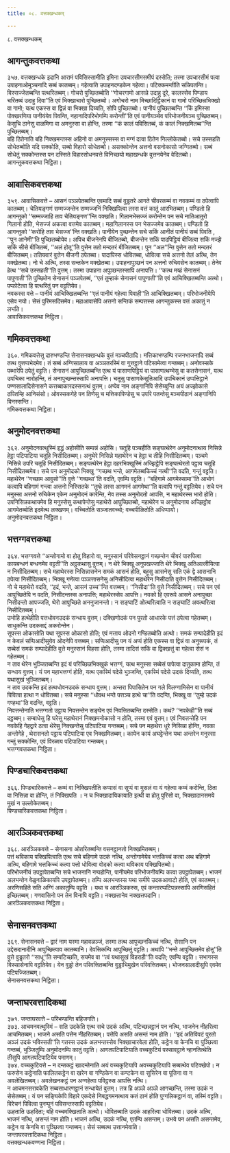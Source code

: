 ```yaml
---
title: ०८. वत्तक्खन्धकम्

---
```

८. वत्तक्खन्धकम्  


## आगन्तुकवत्तकथा

३५७. वत्तक्खन्धके इदानि आरामं पविसिस्सामीति इमिना उपचारसीमसमीपं दस्सेति; तस्मा उपचारसीमं पत्वा उपाहनाओमुञ्चनादि सब्बं कातब्बम्। गहेत्वाति उपाहनदण्डकेन गहेत्वा। पटिक्कमन्तीति सन्निपतन्ति। विस्सज्जेतब्बन्ति पत्थरितब्बम्। गोचरो पुच्छितब्बोति ‘‘गोचरगामो आसन्ने उदाहु दूरे, कालस्सेव पिण्डाय चरितब्बं उदाहु दिवा’’ति एवं भिक्खाचारो पुच्छितब्बो। अगोचरो नाम मिच्छादिट्ठिकानं वा गामो परिच्छिन्नभिक्खो वा गामो; यत्थ एकस्स वा द्विन्नं वा भिक्खा दिय्यति, सोपि पुच्छितब्बो। पानीयं पुच्छितब्बन्ति ‘‘किं इमिस्सा पोक्खरणिया पानीयंयेव पिवन्ति, नहानादिपरिभोगम्पि करोन्ती’’ति एवं पानीयञ्चेव परिभोजनीयञ्च पुच्छितब्बम्। केसुचि ठानेसु वाळमिगा वा अमनुस्सा वा होन्ति, तस्मा ‘‘कं कालं पविसितब्बं, कं कालं निक्खमितब्ब’’न्ति पुच्छितब्बम्।  
बहि ठितेनाति बहि निक्खमन्तस्स अहिनो वा अमनुस्सस्स वा मग्गं दत्वा ठितेन निल्लोकेतब्बो। सचे उस्सहति सोधेतब्बोति यदि सक्कोति, सब्बो विहारो सोधेतब्बो। असक्कोन्तेन अत्तनो वसनोकासो जग्गितब्बो। सब्बं सोधेतुं सक्कोन्तस्स पन दस्सिते विहारसोधनवत्ते विनिच्छयो महाखन्धके वुत्तनयेनेव वेदितब्बो।  
आगन्तुकवत्तकथा निट्ठिता।  


## आवासिकवत्तकथा

३५९. आवासिकवत्ते – आसनं पञ्ञपेतब्बन्ति एवमादि सब्बं वुड्ढतरे आगते चीवरकम्मं वा नवकम्मं वा ठपेत्वापि कातब्बम्। चेतियङ्गणं सम्मज्जन्तेन सम्मज्जनिं निक्खिपित्वा तस्स वत्तं कातुं आरभितब्बम्। पण्डितो हि आगन्तुको ‘‘सम्मज्जाहि ताव चेतियङ्गण’’न्ति वक्खति। गिलानभेसज्जं करोन्तेन पन सचे नातिआतुरो गिलानो होति, भेसज्जं अकत्वा वत्तमेव कातब्बम्। महागिलानस्स पन भेसज्जमेव कातब्बम्। पण्डितो हि आगन्तुको ‘‘करोहि ताव भेसज्ज’’न्ति वक्खति। पानीयेन पुच्छन्तेन सचे सकिं आनीतं पानीयं सब्बं पिवति , ‘‘पुन आनेमी’’ति पुच्छितब्बोयेव। अपिच बीजनेनपि बीजितब्बो, बीजन्तेन सकिं पादपिट्ठियं बीजित्वा सकिं मज्झे सकिं सीसे बीजितब्बं, ‘‘अलं होतू’’ति वुत्तेन ततो मन्दतरं बीजितब्बम्। पुन ‘‘अल’’न्ति वुत्तेन ततो मन्दतरं बीजितब्बम्। ततियवारं वुत्तेन बीजनी ठपेतब्बा। पादापिस्स धोवितब्बा, धोवित्वा सचे अत्तनो तेलं अत्थि, तेन मक्खेतब्बा। नो चे अत्थि, तस्स सन्तकेन मक्खेतब्बा। उपाहनापुञ्छनं पन अत्तनो रुचिवसेन कातब्बम्। तेनेव हेत्थ ‘‘सचे उस्सहती’’ति वुत्तम्। तस्मा उपाहना अपुञ्छन्तस्सापि अनापत्ति। ‘‘कत्थ मय्हं सेनासनं पापुणाती’’ति पुच्छितेन सेनासनं पञ्ञपेतब्बं, ‘‘एतं तुम्हाकं सेनासनं पापुणाती’’ति एवं आचिक्खितब्बन्ति अत्थो। पप्फोटेत्वा हि पत्थरितुं पन वट्टतियेव।  
नवकस्स वत्ते – पानीयं आचिक्खितब्बन्ति ‘‘एतं पानीयं गहेत्वा पिवाही’’ति आचिक्खितब्बम्। परिभोजनीयेपि एसेव नयो। सेसं पुरिमसदिसमेव। महाआवासेपि अत्तनो सन्तिकं सम्पत्तस्स आगन्तुकस्स वत्तं अकातुं न लभति।  
आवासिकवत्तकथा निट्ठिता।  


## गमिकवत्तकथा

३६०. गमिकवत्तेसु दारुभण्डन्ति सेनासनक्खन्धके वुत्तं मञ्चपीठादि। मत्तिकाभण्डम्पि रजनभाजनादि सब्बं तत्थ वुत्तप्पभेदमेव। तं सब्बं अग्गिसालाय वा अञ्ञतरस्मिं वा गुत्तट्ठाने पटिसामेत्वा गन्तब्बम्। अनोवस्सके पब्भारेपि ठपेतुं वट्टति। सेनासनं आपुच्छितब्बन्ति एत्थ यं पासाणपिट्ठियं वा पासाणत्थम्भेसु वा कतसेनासनं, यत्थ उपचिका नारोहन्ति, तं अनापुच्छन्तस्सापि अनापत्ति। चतूसु पासाणकेसूतिआदि उपचिकानं उप्पत्तिट्ठाने पण्णसालादिसेनासने कत्तब्बाकारदस्सनत्थं वुत्तम्। अप्पेव नाम अङ्गानिपि सेसेय्युन्ति अयं अज्झोकासे ठपितम्हि आनिसंसो। ओवस्सकगेहे पन तिणेसु च मत्तिकापिण्डेसु च उपरि पतन्तेसु मञ्चपीठानं अङ्गानिपि विनस्सन्ति।  
गमिकवत्तकथा निट्ठिता।  


## अनुमोदनवत्तकथा

३६२. अनुमोदनवत्थुस्मिं इद्धं अहोसीति सम्पन्नं अहोसि। चतूहि पञ्चहीति सङ्घत्थेरेन अनुमोदनत्थाय निसिन्ने हेट्ठा पटिपाटिया चतूहि निसीदितब्बम्। अनुथेरे निसिन्ने महाथेरेन च हेट्ठा च तीहि निसीदितब्बम्। पञ्चमे निसिन्ने उपरि चतूहि निसीदितब्बम्। सङ्घत्थेरेन हेट्ठा दहरभिक्खुस्मिं अज्झिट्ठेपि सङ्घत्थेरतो पट्ठाय चतूहि निसीदितब्बमेव। सचे पन अनुमोदको भिक्खु ‘‘गच्छथ भन्ते, आगमेतब्बकिच्चं नत्थी’’ति वदति, गन्तुं वट्टति। महाथेरेन ‘‘गच्छाम आवुसो’’ति वुत्ते ‘‘गच्छथा’’ति वदति, एवम्पि वट्टति। ‘‘बहिगामे आगमेस्सामा’’ति आभोगं कत्वापि बहिगामं गन्त्वा अत्तनो निस्सितके ‘‘तुम्हे तस्स आगमनं आगमेथा’’ति वत्वापि गन्तुं वट्टतियेव। सचे पन मनुस्सा अत्तनो रुचिकेन एकेन अनुमोदनं कारेन्ति, नेव तस्स अनुमोदतो आपत्ति, न महाथेरस्स भारो होति। उपनिसिन्नकथायमेव हि मनुस्सेसु कथापेन्तेसु महाथेरो आपुच्छितब्बो, महाथेरेन च अनुमोदनाय अज्झिट्ठोव आगमेतब्बोति इदमेत्थ लक्खणम्। वच्चितोति सञ्जातवच्चो; वच्चपीळितोति अधिप्पायो।  
अनुमोदनवत्तकथा निट्ठिता।  


## भत्तग्गवत्तकथा

३६४. भत्तग्गवत्ते ‘‘अन्तोगामो वा होतु विहारो वा, मनुस्सानं परिवेसनट्ठानं गच्छन्तेन चीवरं पारुपित्वा कायबन्धनं बन्धनमेव वट्टती’’ति अट्ठकथासु वुत्तम्। न थेरे भिक्खू अनुपखज्जाति थेरे भिक्खू अतिअल्लीयित्वा न निसीदितब्बम्। सचे महाथेरस्स निसिन्नासनेन समकं आसनं होति, बहूसु आसनेसु सति एकं द्वे आसनानि ठपेत्वा निसीदितब्बम्। भिक्खू गणेत्वा पञ्ञत्तासनेसु अनिसीदित्वा महाथेरेन निसीदाति वुत्तेन निसीदितब्बम्। नो चे महाथेरो वदति, ‘‘इदं, भन्ते, आसनं उच्च’’न्ति वत्तब्बम्। ‘‘निसीदा’’ति वुत्ते निसीदितब्बम्। सचे पन एवं आपुच्छितेपि न वदति, निसीदन्तस्स अनापत्ति; महाथेरस्सेव आपत्ति। नवको हि एवरूपे आसने अनापुच्छा निसीदन्तो आपज्जति, थेरो आपुच्छिते अननुजानन्तो। न सङ्घाटिं ओत्थरित्वाति न सङ्घाटिं अवत्थरित्वा निसीदितब्बम्।  
उभोहि हत्थेहीति पत्तधोवनउदकं सन्धाय वुत्तम्। दक्खिणोदकं पन पुरतो आधारके पत्तं ठपेत्वा गहेतब्बम्। साधुकन्ति उदकसद्दं अकरोन्तेन।  
सूपस्स ओकासोति यथा सूपस्स ओकासो होति; एवं मत्ताय ओदनो गण्हितब्बोति अत्थो। समकं सम्पादेहीति इदं न केवलं सप्पिआदीसुयेव ओदनेपि वत्तब्बम्। सप्पिआदीसु पन यं अप्पं होति एकस्स वा द्विन्नं वा अनुरूपकं, तं सब्बेसं समकं सम्पादेहीति वुत्ते मनुस्सानं विहसा होति, तस्मा तादिसं सकिं वा द्विक्खत्तुं वा गहेत्वा सेसं न गहेतब्बम्।  
न ताव थेरेन भुञ्जितब्बन्ति इदं यं परिच्छिन्नभिक्खुकं भत्तग्गं, यत्थ मनुस्सा सब्बेसं पापेत्वा दातुकामा होन्ति, तं सन्धाय वुत्तम्। यं पन महाभत्तग्गं होति, यत्थ एकस्मिं पदेसे भुञ्जन्ति, एकस्मिं पदेसे उदकं दिय्यति, तत्थ यथासुखं भुञ्जितब्बम्।  
न ताव उदकन्ति इदं हत्थधोवनउदकं सन्धाय वुत्तम्। अन्तरा पिपासितेन पन गले विलग्गामिसेन वा पानीयं पिवित्वा हत्था न धोवितब्बा। सचे मनुस्सा ‘‘धोवथ भन्ते पत्तञ्च हत्थे चा’’ति वदन्ति, भिक्खू वा ‘‘तुम्हे उदकं गण्हथा’’ति वदन्ति, वट्टति।  
निवत्तन्तेनाति भत्तग्गतो उट्ठाय निवत्तन्तेन सङ्घेन एवं निवत्तितब्बन्ति दस्सेति। कथं? ‘‘नवकेही’’ति सब्बं दट्ठब्बम्। सम्बाधेसु हि घरेसु महाथेरानं निक्खमनोकासो न होति, तस्मा एवं वुत्तम्। एवं निवत्तन्तेहि पन नवकेहि गेहद्वारे ठत्वा थेरेसु निक्खन्तेसु पटिपाटिया गन्तब्बम्। सचे पन महाथेरा धुरे निसिन्ना होन्ति, नवका अन्तोगेहे , थेरासनतो पट्ठाय पटिपाटिया एव निक्खमितब्बम्। कायेन कायं अघट्टेन्तेन यथा अन्तरेन मनुस्सा गन्तुं सक्कोन्ति, एवं विरळाय पटिपाटिया गन्तब्बम्।  
भत्तग्गवत्तकथा निट्ठिता।  


## पिण्डचारिकवत्तकथा

३६६. पिण्डचारिकवत्ते – कम्मं वा निक्खिपतीति कप्पासं वा सुप्पं वा मुसलं वा यं गहेत्वा कम्मं करोन्ति, ठिता वा निसिन्ना वा होन्ति, तं निक्खिपति । न च भिक्खादायिकायाति इत्थी वा होतु पुरिसो वा, भिक्खादानसमये मुखं न उल्लोकेतब्बम्।  
पिण्डचारिकवत्तकथा निट्ठिता।  


## आरञ्ञिकवत्तकथा

३६८. आरञ्ञिकवत्ते – सेनासना ओतरितब्बन्ति वसनट्ठानतो निक्खमितब्बम्।  
पत्तं थविकाय पक्खिपित्वाति एत्थ सचे बहिगामे उदकं नत्थि, अन्तोगामेयेव भत्तकिच्चं कत्वा अथ बहिगामे अत्थि, बहिगामे भत्तकिच्चं कत्वा पत्तो धोवित्वा वोदको कत्वा थविकाय पक्खिपितब्बो।  
परिभोजनीयं उपट्ठापेतब्बन्ति सचे भाजनानि नप्पहोन्ति, पानीयमेव परिभोजनीयम्पि कत्वा उपट्ठापेतब्बम्। भाजनं अलभन्तेन वेळुनाळिकायपि उपट्ठापेतब्बम्। तम्पि अलभन्तस्स यथा समीपे उदकआवाटो होति, एवं कातब्बम्। अरणिसहिते सति अग्गिं अकातुम्पि वट्टति । यथा च आरञ्ञिकस्स, एवं कन्तारप्पटिपन्नस्सापि अरणिसहितं इच्छितब्बम्। गणवासिनो पन तेन विनापि वट्टति। नक्खत्तानेव नक्खत्तपदानि।  
आरञ्ञिकवत्तकथा निट्ठिता।  


## सेनासनवत्तकथा

३६९. सेनासनवत्ते – द्वारं नाम यस्मा महावळञ्जं, तस्मा तत्थ आपुच्छनकिच्चं नत्थि, सेसानि पन उद्देसदानादीनि आपुच्छित्वाव कातब्बानि। देवसिकम्पि आपुच्छितुं वट्टति। अथापि ‘‘भन्ते आपुच्छितमेव होतू’’ति वुत्ते वुड्ढतरो ‘‘साधू’’ति सम्पटिच्छति, सयमेव वा ‘‘त्वं यथासुखं विहराही’’ति वदति; एवम्पि वट्टति। सभागस्स विस्सासेनापि वट्टतियेव। येन वुड्ढो तेन परिवत्तितब्बन्ति वुड्ढाभिमुखेन परिवत्तितब्बम्। भोजनसालादीसुपि एवमेव पटिपज्जितब्बम्।  
सेनासनवत्तकथा निट्ठिता।  


## जन्ताघरवत्तादिकथा

३७१. जन्ताघरवत्ते – परिभण्डन्ति बहिजगति।  
३७३. आचमनवत्थुस्मिं – सति उदकेति एत्थ सचे उदकं अत्थि, पटिच्छन्नट्ठानं पन नत्थि, भाजनेन नीहरित्वा आचमितब्बम्। भाजने असति पत्तेन नीहरितब्बम्। पत्तेपि असति असन्तं नाम होति। ‘‘इदं अतिविवटं पुरतो अञ्ञं उदकं भविस्सती’’ति गतस्स उदकं अलभन्तस्सेव भिक्खाचारवेला होति, कट्ठेन वा केनचि वा पुञ्छित्वा गन्तब्बं, भुञ्जितुम्पि अनुमोदनम्पि कातुं वट्टति। आगतपटिपाटियाति वच्चकुटियं पस्सावट्ठाने न्हानतित्थेति तीसुपि आगतपटिपाटियेव पमाणम्।  
३७४. वच्चकुटिवत्ते – न दन्तकट्ठं खादन्तेनाति अयं वच्चकुटियापि अवच्चकुटियापि सब्बत्थेव पटिक्खेपो। न फरुसेन कट्ठेनाति फालितकट्ठेन वा खरेन वा गण्ठिकेन वा कण्टकेन वा सुसिरेन वा पूतिना वा न अवलेखितब्बम्। अवलेखनकट्ठं पन अग्गहेत्वा पविट्ठस्स आपत्ति नत्थि।  
न आचमनसरावकेति सब्बसाधारणट्ठानं सन्धायेतं वुत्तम्। तत्र हि अञ्ञे अञ्ञे आगच्छन्ति, तस्मा उदकं न सेसेतब्बम्। यं पन सङ्घिकेपि विहारे एकदेसे निबद्धगमनत्थाय कतं ठानं होति पुग्गलिकट्ठानं वा, तस्मिं वट्टति। विरेचनं पिवित्वा पुनप्पुनं पविसन्तस्सापि वट्टतियेव।  
ऊहताति ऊहदिता; बहि वच्चमक्खिताति अत्थो। धोवितब्बाति उदकं आहरित्वा धोवितब्बा। उदकं अत्थि, भाजनं नत्थि, असन्तं नाम होति। भाजनं अत्थि, उदकं नत्थि, एतम्पि असन्तम्। उभये पन असति असन्तमेव, कट्ठेन वा केनचि वा पुञ्छित्वा गन्तब्बम्। सेसं सब्बत्थ उत्तानमेवाति।  
जन्ताघरवत्तादिकथा निट्ठिता।  
वत्तक्खन्धकवण्णना निट्ठिता।  